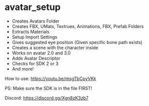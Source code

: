# avatar_setup
- Creates Avatars Folder
- Creates FBX, UMats, Textrues, Animations, FBX, Prefab Folders
- Extracts Materials
- Setup Import Settings
- Gives suggested eye position (Given specific bone path exists)
- Creates a scene with the character inside
- Works on avatar 2.0 and 3.0
- Adds Avatar Descriptor
- Checks for SDK 2 or 3
- And more!

How to use: https://youtu.be/msgTbCpyVKk

PS: Make sure the SDK is in the file FIRST!

Discord: https://discord.gg/Xgn8zK3zb7
